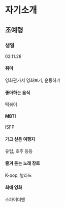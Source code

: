 # 자기소개

## 조예령

### 생일
02.11.28

#### 취미
영화관가서 영화보기, 운동하기

#### 좋아하는 음식
떡볶이

#### MBTI
ISFP

#### 가고 싶은 여행지
유럽, 호주 등등

#### 즐겨 듣는 노래 장르
K-pop, 발라드

#### 최애 영화
스파이더맨
